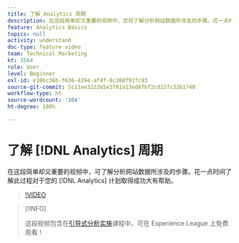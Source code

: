 ```yaml
---
title: 了解 Analytics 周期
description: 在这段简单却又重要的视频中，您将了解分析网站数据所涉及的步骤。花一点时间了解此过程对于您的 Analytics 计划取得成功大有帮助。
feature: Analytics Basics
topics: null
activity: understand
doc-type: feature video
team: Technical Marketing
kt: 3564
role: User
level: Beginner
exl-id: e106c36b-f636-4194-af4f-8c260f91fc93
source-git-commit: 5c11ee3222e5e3f81a13ed8fbf2cd22fc32b1740
workflow-type: ht
source-wordcount: '104'
ht-degree: 100%

---
```


# 了解 [!DNL Analytics] 周期

在这段简单却又重要的视频中，可了解分析网站数据所涉及的步骤。花一点时间了解此过程对于您的 [!DNL Analytics] 计划取得成功大有帮助。

>[!VIDEO](https://video.tv.adobe.com/v/28950/?quality=12)

>[!INFO]
>
> 这段视频包含在[引导式分析实施](https://experienceleague.adobe.com/?recommended=Analytics-D-1-2019.1)课程中，可在 Experience League 上免费观看！
